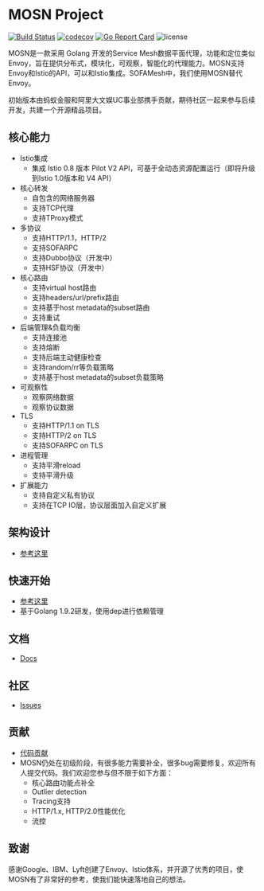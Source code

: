 # MOSN Project

[![Build Status](https://travis-ci.org/alipay/sofa-mosn.svg?branch=master)](https://travis-ci.org/alipay/sofa-mosn)
[![codecov](https://codecov.io/gh/alipay/sofa-mosn/branch/master/graph/badge.svg)](https://codecov.io/gh/alipay/sofa-mosn)
[![Go Report Card](https://goreportcard.com/badge/github.com/alipay/sofa-mosn)](https://goreportcard.com/report/github.com/alipay/sofa-mosn)
![license](https://img.shields.io/badge/license-Apache--2.0-green.svg)

MOSN是一款采用 Golang 开发的Service Mesh数据平面代理，功能和定位类似Envoy，旨在提供分布式，模块化，可观察，智能化的代理能力。MOSN支持Envoy和Istio的API，可以和Istio集成。SOFAMesh中，我们使用MOSN替代Envoy。

初始版本由蚂蚁金服和阿里大文娱UC事业部携手贡献，期待社区一起来参与后续开发，共建一个开源精品项目。

## 核心能力

+ Istio集成
    + 集成 Istio 0.8 版本 Pilot V2 API，可基于全动态资源配置运行（即将升级到Istio 1.0版本和 V4 API）
+ 核心转发
    + 自包含的网络服务器
    + 支持TCP代理
    + 支持TProxy模式
+ 多协议
    + 支持HTTP/1.1，HTTP/2
    + 支持SOFARPC
    + 支持Dubbo协议（开发中）
    + 支持HSF协议（开发中）
+ 核心路由
    + 支持virtual host路由
    + 支持headers/url/prefix路由
    + 支持基于host metadata的subset路由
    + 支持重试
+ 后端管理&负载均衡
    + 支持连接池
    + 支持熔断
    + 支持后端主动健康检查
    + 支持random/rr等负载策略
    + 支持基于host metadata的subset负载策略
+ 可观察性
    + 观察网络数据
    + 观察协议数据
+ TLS
    + 支持HTTP/1.1 on TLS
    + 支持HTTP/2 on TLS
    + 支持SOFARPC on TLS
+ 进程管理
    + 支持平滑reload
    + 支持平滑升级
+ 扩展能力
    + 支持自定义私有协议
    + 支持在TCP IO层，协议层面加入自定义扩展

## 架构设计
* [参考这里](docs/design/README.md)

## 快速开始
* [参考这里](docs/develop/quickstart.md) 
* 基于Golang 1.9.2研发，使用dep进行依赖管理

## 文档
* [Docs](http://www.sofastack.tech/sofa-mesh/docs/Home)

## 社区
* [Issues](https://github.com/alipay/sofa-mosn/issues)

## 贡献
+ [代码贡献](docs/CONTRIBUTING.md) 
+ MOSN仍处在初级阶段，有很多能力需要补全，很多bug需要修复，欢迎所有人提交代码。我们欢迎您参与但不限于如下方面：
   + 核心路由功能点补全
   + Outlier detection
   + Tracing支持
   + HTTP/1.x, HTTP/2.0性能优化
   + 流控
   
## 致谢
感谢Google、IBM、Lyft创建了Envoy、Istio体系，并开源了优秀的项目，使MOSN有了非常好的参考，使我们能快速落地自己的想法。
